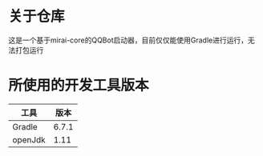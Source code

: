 # 关于仓库
这是一个基于mirai-core的QQBot启动器，目前仅仅能使用Gradle进行运行，无法打包运行
# 所使用的开发工具版本
|工具 | 版本 |
| -- | -- |
|Gradle | 6.7.1 | 
|openJdk| 1.11 |
